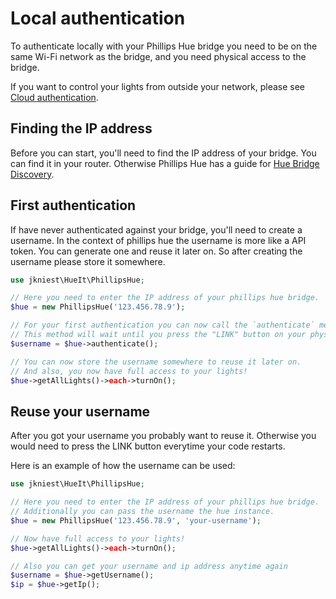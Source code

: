 # Local authentication

To authenticate locally with your Phillips Hue bridge you need to be on the same
Wi-Fi network as the bridge, and you need physical access to the bridge.

If you want to control your lights from outside your network, please see [Cloud authentication](/authentication/cloud/).

## Finding the IP address
Before you can start, you'll need to find the IP address of your bridge. You can find it in your
router. Otherwise Phillips Hue has a guide for [Hue Bridge Discovery](https://developers.meethue.com/develop/application-design-guidance/hue-bridge-discovery/).

## First authentication
If have never authenticated against your bridge, you'll need to create a username. In the context of phillips hue
the username is more like a API token. You can generate one and reuse it later on. So after creating the username please
store it somewhere.

```php
use jkniest\HueIt\PhillipsHue;

// Here you need to enter the IP address of your phillips hue bridge.
$hue = new PhillipsHue('123.456.78.9');

// For your first authentication you can now call the `authenticate` method.
// This method will wait until you press the "LINK" button on your physical bridge. 
$username = $hue->authenticate();

// You can now store the username somewhere to reuse it later on.
// And also, you now have full access to your lights!
$hue->getAllLights()->each->turnOn();
```

## Reuse your username
After you got your username you probably want to reuse it. Otherwise you would need to press
the LINK button everytime your code restarts.

Here is an example of how the username can be used:

```php
use jkniest\HueIt\PhillipsHue;

// Here you need to enter the IP address of your phillips hue bridge.
// Additionally you can pass the username the hue instance.
$hue = new PhillipsHue('123.456.78.9', 'your-username');

// Now have full access to your lights!
$hue->getAllLights()->each->turnOn();

// Also you can get your username and ip address anytime again
$username = $hue->getUsername();
$ip = $hue->getIp();
```
